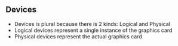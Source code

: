 ## Devices
- Devices is plural because there is 2 kinds: Logical and Physical
- Logical devices represent a single instance of the graphics card
- Physical devices represent the actual graphics card
